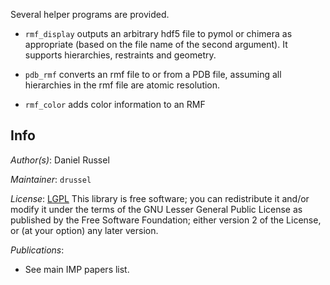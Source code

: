 Several helper programs are provided.

- `rmf_display` outputs an arbitrary
   hdf5 file to pymol or chimera as appropriate (based on the file name of the
   second argument). It supports hierarchies, restraints and geometry.

- `pdb_rmf` converts an rmf file to or from a PDB file, assuming all hierarchies
   in the rmf file are atomic resolution.

- `rmf_color` adds color information to an RMF

## Info

_Author(s)_: Daniel Russel

_Maintainer_: `drussel`

_License_: [LGPL](http://www.gnu.org/licenses/old-licenses/lgpl-2.1.html)
This library is free software; you can redistribute it and/or
modify it under the terms of the GNU Lesser General Public
License as published by the Free Software Foundation; either
version 2 of the License, or (at your option) any later version.

_Publications_:
 - See main IMP papers list.
